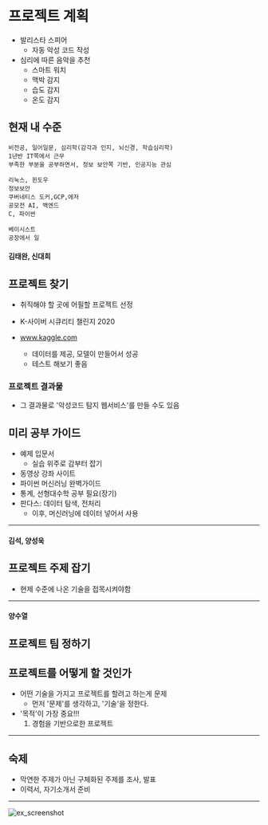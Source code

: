 # 프로젝트 계획
* 발리스타 스피어
	- 자동 악성 코드 작성
* 심리에 따른 음악을 추천
	- 스마트 워치
	- 맥박 감지
	- 습도 감지
	- 온도 감지


## 현재 내 수준
```
비전공, 일어일문, 심리학(감각과 인지, 뇌신경, 학습심리학)
1년반 IT쪽에서 근무
부족한 부분을 공부하면서, 정보 보안쪽 기반, 인공지능 관심

리눅스, 윈도우
정보보안
쿠버네티스 도커,GCP,에저
공모전 AI, 백엔드
C, 파이썬

베이시스트
공장에서 일
```

#### 김태완, 신대희

## 프로젝트 찾기
* 취직해야 할 곳에 어필할 프로젝트 선정

* K-사이버 시큐리티 챌린지 2020
* www.kaggle.com
  - 데이터를 제공, 모델이 만들어서 성공
  - 테스트 해보기 좋음
  
### 프로젝트 결과물
* 그 결과물로 '악성코드 탐지 웹서비스'를 만들 수도 있음
  
## 미리 공부 가이드
* 예제 입문서
	- 실습 위주로 감부터 잡기
* 동영상 강좌 사이트
* 파이썬 머신러닝 완벽가이드
* 통계, 선형대수학 공부 필요(장기)
* 판다스: 데이터 탐색, 전처리
	- 이후, 머신러닝에 데이터 넣어서 사용
	
---
#### 김석, 양성욱

## 프로젝트 주제 잡기
* 현제 수준에 나온 기술을 접목시켜야함

---
#### 양수열

## 프로젝트 팀 정하기
## 프로젝트를 어떻게 할 것인가
* 어떤 기술을 가지고 프로젝트를 할려고 하는게 문제
	- 먼저 '문제'를 생각하고, '기술'을 정한다.
* '목적'이 가장 중요!!!
	1. 경험을 기반으로한 프로젝트

---
## 숙제
* 막연한 주제가 아닌 구체화된 주제를 조사, 발표
* 이력서, 자기소개서 준비

---
![ex_screenshot](./img/screenshot.png)